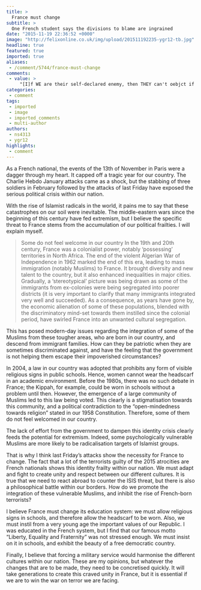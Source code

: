 ```yaml
---
title: >
  France must change
subtitle: >
  One French student says the divisions to blame are ingrained
date: "2015-11-19 22:36:52 +0000"
image: "http://felixonline.co.uk/img/upload/201511192235-ygr12-tb.jpg"
headline: true
featured: true
imported: true
aliases:
 - /comment/5744/france-must-change
comments:
 - value: >
     "[I]f WE are their self-declared enemy, then THEY can't oebjct if we treat them in kind, now can they?"They can oebjct. They can oebjct just as loud and long as they want. Problem is it JUST WON'T DO THEM ANY GOOD! Yeah, they have a lot of ammo - FOR NOW! But something tells me that the militia types in the locales where those ammo storage dumps are located already have plans in place for "relieving" them of it - complete with "thank you" note for their generous storage of it.
categories:
 - comment
tags:
 - imported
 - image
 - imported_comments
 - multi-author
authors:
 - ns4313
 - ygr12
highlights:
 - comment
---
```


As a French national, the events of the 13th of November in Paris were a dagger through my heart. It capped off a tragic year for our country. The Charlie Hebdo January attacks came as a shock, but the stabbing of three soldiers in February followed by the attacks of last Friday have exposed the serious political crisis within our nation.

With the rise of Islamist radicals in the world, it pains me to say that these catastrophes on our soil were inevitable. The middle-eastern wars since the beginning of this century have fed extremism, but I believe the specific threat to France stems from the accumulation of our political frailties. I will explain myself.
> Some do not feel welcome in our country
In the 19th and 20th century, France was a colonialist power, notably ‘possessing’ territories in North Africa. The end of the violent Algerian War of Independence in 1962 marked the end of this era, leading to mass immigration (notably Muslims) to France. It brought diversity and new talent to the country, but it also enhanced inequalities in major cities. Gradually, a ‘stereotypical’ picture was being drawn as some of the immigrants from ex-colonies were being segregated into poorer districts (it is very important to clarify that many immigrants integrated very well and succeeded). As a consequence, as years have gone by, the economic alienation of some of these populations, blended with the discriminatory mind-set towards them instilled since the colonial period, have swirled France into an unwanted cultural segregation.

This has posed modern-day issues regarding the integration of some of the Muslims from these tougher areas, who are born in our country, and descend from immigrant families. How can they be patriotic when they are sometimes discriminated against, and have the feeling that the government is not helping them escape their impoverished circumstances?

In 2004, a law in our country was adopted that prohibits any form of visible religious signs in public schools. Hence, women cannot wear the headscarf in an academic environment. Before the 1980s, there was no such debate in France; the Kippah, for example, could be worn in schools without a problem until then. However, the emergence of a large community of Muslims led to this law being voted. This clearly is a stigmatisation towards this community, and a political contradiction to the “open-mindedness towards religion” stated in our 1958 Constitution. Therefore, some of them do not feel welcomed in our country.

The lack of effort from the government to dampen this identity crisis clearly feeds the potential for extremism. Indeed, some psychologically vulnerable Muslims are more likely to be radicalisation targets of Islamist groups.

That is why I think last Friday’s attacks show the necessity for France to change. The fact that a lot of the terrorists guilty of the 2015 atrocities are French nationals shows this identity frailty within our nation. We must adapt and fight to create unity and respect between our different cultures. It is true that we need to react abroad to counter the ISIS threat, but there is also a philosophical battle within our borders. How do we promote the integration of these vulnerable Muslims, and inhibit the rise of French-born terrorists?

I believe France must change its education system: we must allow religious signs in schools, and therefore allow the headscarf to be worn. Also, we must instil from a very young age the important values of our Republic. I was educated in the French system, but I find that our famous motto “Liberty, Equality and Fraternity” was not stressed enough. We must insist on it in schools, and exhibit the beauty of a free democratic country.

Finally, I believe that forcing a military service would harmonise the different cultures within our nation. These are my opinions, but whatever the changes that are to be made, they need to be concretised quickly. It will take generations to create this craved unity in France, but it is essential if we are to win the war on terror we are facing.
